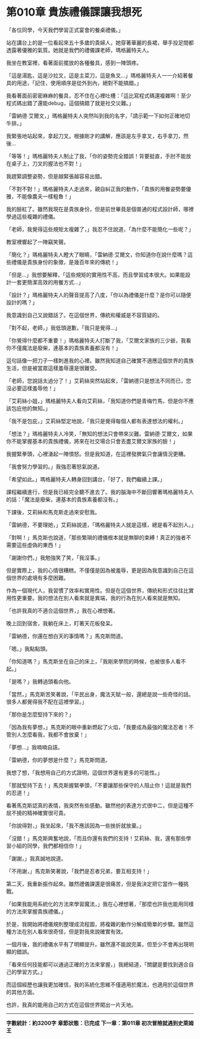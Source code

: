 # 第010章 貴族禮儀課讓我想死

「各位同學，今天我們學習正式宴會的餐桌禮儀。」

站在講台上的是一位看起來五十多歲的貴婦人，她穿著華麗的長裙，舉手投足間都透露著優雅的氣質。她就是我們的禮儀課老師，瑪格麗特夫人。

我坐在教室裡，看著面前擺放的各種餐具，感到一陣頭疼。

「這是湯匙，這是沙拉叉，這是主菜刀，這是魚叉...」瑪格麗特夫人一一介紹著餐具的用途，「記住，使用順序是從外到內，絕對不能搞錯。」

我看著面前密密麻麻的餐具，忍不住在心裡吐槽：「這比寫程式碼還複雜啊！至少程式碼出錯了還能debug，這個搞錯了就是社交災難。」

「雷納德·艾爾文，」瑪格麗特夫人突然叫到我的名字，「請示範一下如何正確地切牛排。」

我緊張地站起來，拿起刀叉。根據剛才的講解，應該是左手拿叉，右手拿刀，然後...

「等等！」瑪格麗特夫人制止了我，「你的姿勢完全錯誤！背要挺直，手肘不能放在桌子上，刀叉的握法也不對！」

我趕緊調整姿勢，但是越緊張越容易出錯。

「不對不對！」瑪格麗特夫人走過來，親自糾正我的動作，「貴族的用餐姿勢要優雅，不能像農夫一樣粗魯！」

我的臉紅了。雖然我現在是貴族身份，但是前世畢竟是個普通的程式設計師，哪裡學過這些複雜的禮儀。

「老師，我覺得這些規矩太複雜了，」我忍不住說道，「為什麼不能簡化一些呢？」

教室裡響起了一陣竊笑聲。

「簡化？」瑪格麗特夫人瞪大了眼睛，「雷納德·艾爾文，你知道你在說什麼嗎？這些禮儀是貴族身份的象徵，是幾百年來的傳統！」

「但是...」我想要解釋，「這些規矩的實用性不高，而且學習成本很大。如果能設計一套更簡潔高效的用餐方式...」

「設計？」瑪格麗特夫人的聲音提高了八度，「你以為禮儀是什麼？是你可以隨便設計的嗎？」

我意識到自己又說錯話了。在這個世界，傳統和權威是不容質疑的。

「對不起，老師，」我低頭道歉，「我只是覺得...」

「你覺得什麼都不重要！」瑪格麗特夫人打斷了我，「艾爾文家族的三少爺，我看你不僅魔法是廢柴，連基本的貴族素養都沒有！」

這句話像一把刀子一樣刺進我的心裡。雖然我知道自己確實不適應這個世界的貴族生活，但是被當眾這樣羞辱還是很難受。

「老師，您說話太過分了！」艾莉絲突然站起來，「雷納德只是想法不同而已，您沒必要這樣羞辱他！」

「艾莉絲小姐，」瑪格麗特夫人看向艾莉絲，「我知道你們是青梅竹馬，但是你不應該包庇他的無知。」

「我不是包庇，」艾莉絲堅定地說，「我只是覺得每個人都有表達想法的權利。」

「想法？」瑪格麗特夫人冷笑，「無知的想法只會帶來災難。雷納德·艾爾文，如果你不能掌握基本的貴族禮儀，將來在社交場合只會丟盡艾爾文家族的臉！」

我握緊拳頭，心裡湧起一陣憤怒。但是我知道，在這裡發脾氣只會讓情況更糟。

「我會努力學習的。」我強忍著怒氣說道。

「希望如此。」瑪格麗特夫人轉身回到講台，「好了，我們繼續上課。」

課程繼續進行，但是我已經完全聽不進去了。我的腦海中不斷回響著瑪格麗特夫人的話：「魔法是廢柴，連基本的貴族素養都沒有。」

下課後，艾莉絲和馬克斯走過來安慰我。

「雷納德，不要理她，」艾莉絲說道，「瑪格麗特夫人就是這樣，總是看不起別人。」

「對啊！」馬克斯也說道，「那些繁瑣的禮儀根本就是無聊的束縛！真正的強者不需要這些虛偽的東西！」

「謝謝你們，」我勉強笑了笑，「我沒事。」

但是實際上，我的心情很糟糕。不僅僅是因為被羞辱，更是因為我意識到自己在這個世界的處境有多麼困難。

作為一個現代人，我習慣了效率和實用性。但是在這個世界，傳統和形式往往比實用性更重要。我的想法在別人看來就是異端，我的行為在別人看來就是無知。

「也許我真的不適合這個世界，」我在心裡想著。

晚上回到宿舍，我躺在床上，盯著天花板發呆。

「雷納德，你還在想白天的事情嗎？」馬克斯問道。

「嗯。」我點點頭。

「你知道嗎？」馬克斯坐在自己的床上，「我剛來學院的時候，也被很多人看不起。」

「是嗎？」我轉過頭看向他。

「當然，」馬克斯苦笑著說，「平民出身，魔法天賦一般，還總是說一些奇怪的話。很多人都覺得我不配在這裡學習。」

「那你是怎麼堅持下來的？」

「因為我有夢想，」馬克斯的眼中重新燃起了火焰，「我要成為最強的魔法忍者！不管別人怎麼看我，我都不會放棄！」

「夢想...」我喃喃自語。

「雷納德，你的夢想是什麼？」馬克斯問道。

我想了想，「我想用自己的方式證明，這個世界還有更多的可能性。」

「那就堅持下去！」馬克斯握緊拳頭，「不要讓那些保守的人阻止你！這就是我們的忍道！」

看著馬克斯認真的表情，我突然有些感動。雖然他的表達方式很中二，但是這種不屈不撓的精神確實很可貴。

「你說得對，」我坐起來，「我不應該因為一些挫折就放棄。」

「沒錯！」馬克斯興奮地說，「而且你還有我們的支持！艾莉絲、我，還有那些學習小組的同學，我們都相信你！」

「謝謝，」我真誠地說道。

「不用謝，」馬克斯笑著說，「我們是忍者兄弟，要互相支持！」

第二天，我重新振作起來。雖然禮儀課還是很痛苦，但是我決定把它當作一種挑戰。

「如果我能用系統化的方法來學習魔法，」我在心裡想著，「那麼也許我也能用同樣的方法來掌握貴族禮儀。」

於是，我開始將禮儀規則整理成流程圖，將複雜的動作分解成簡單的步驟。雖然這種方法在別人看來很奇怪，但是對我來說確實有效。

一個月後，我的禮儀水平有了明顯提升。雖然還不能說完美，但至少不會再出現明顯的錯誤。

「看來任何技能都可以通過正確的方法來掌握，」我總結道，「關鍵是要找到適合自己的學習方式。」

而這個經歷也讓我更加確信，我的系統化思維不僅適用於魔法，也適用於這個世界的其他方面。

也許，我真的能用自己的方式在這個世界闖出一片天地。

---

**字數統計：約3200字**
**章節狀態：已完成**
**下一章：第011章 初次冒險就遇到史萊姆王**
